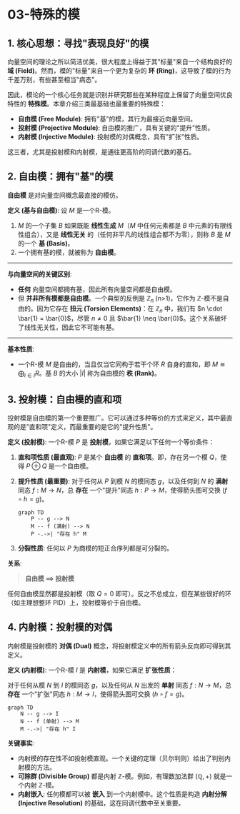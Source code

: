 # 03-特殊的模

## 1. 核心思想：寻找"表现良好"的模

向量空间的理论之所以简洁优美，很大程度上得益于其"标量"来自一个结构良好的 **域 (Field)**。然而，模的"标量"来自一个更为复杂的 **环 (Ring)**，这导致了模的行为千差万别，有些甚至相当"病态"。

因此，模论的一个核心任务就是识别并研究那些在某种程度上保留了向量空间优良特性的 **特殊模**。本章介绍三类最基础也最重要的特殊模：

- **自由模 (Free Module)**: 拥有"基"的模，其行为最接近向量空间。
- **投射模 (Projective Module)**: 自由模的推广，具有关键的"提升"性质。
- **内射模 (Injective Module)**: 投射模的对偶概念，具有"扩张"性质。

这三者，尤其是投射模和内射模，是通往更高阶的同调代数的基石。

## 2. 自由模：拥有"基"的模

**自由模** 是对向量空间概念最直接的模仿。

**定义 (基与自由模)**:
设 $M$ 是一个R-模。

1. $M$ 的一个子集 $B$ 如果既能 **线性生成** $M$（$M$ 中任何元素都是 $B$ 中元素的有限线性组合），又是 **线性无关** 的（任何非平凡的线性组合都不为零），则称 $B$ 是 $M$ 的一个 **基 (Basis)**。
2. 一个拥有基的模，就被称为 **自由模**。

---
**与向量空间的关键区别**:

- **任何** 向量空间都拥有基，因此所有向量空间都是自由模。
- 但 **并非所有模都是自由模**。一个典型的反例是 $\mathbb{Z}_n$ (n>1)，它作为 $\mathbb{Z}$-模不是自由的。因为它存在 **扭元 (Torsion Elements)**：在 $\mathbb{Z}_n$ 中，我们有 $n \cdot \bar{1} = \bar{0}$，尽管 $n \neq 0$ 且 $\bar{1} \neq \bar{0}$。这个关系破坏了线性无关性，因此它不可能有基。

---

**基本性质**:

- 一个R-模 $M$ 是自由的，当且仅当它同构于若干个环 $R$ 自身的直和，即 $M \cong \bigoplus_{i \in I} R$。基 $B$ 的大小 $|I|$ 称为自由模的 **秩 (Rank)**。

## 3. 投射模：自由模的直和项

投射模是自由模的第一个重要推广。它可以通过多种等价的方式来定义，其中最直观的是"直和项"定义，而最重要的是它的"提升性质"。

**定义 (投射模)**: 一个R-模 $P$ 是 **投射模**，如果它满足以下任何一个等价条件：

1. **直和项性质 (最直观)**: $P$ 是某个 **自由模** 的 **直和项**。即，存在另一个模 $Q$，使得 $P \oplus Q$ 是一个自由模。
2. **提升性质 (最重要)**: 对于任何从 $P$ 到模 $N$ 的模同态 $g$，以及任何到 $N$ 的 **满射** 同态 $f: M \to N$，总 **存在** 一个"提升"同态 $h: P \to M$，使得箭头图可交换 ($f \circ h = g$)。

    ```mermaid
    graph TD
        P -- g --> N
        M -- f (满射) --> N
        P -.->| "存在 h" M
    ```

3. **分裂性质**: 任何以 $P$ 为商模的短正合序列都是可分裂的。

**关系**:
> **自由模 $\implies$ 投射模**

任何自由模显然都是投射模（取 $Q=0$ 即可）。反之不总成立，但在某些很好的环（如主理想整环 PID）上，投射模等价于自由模。

## 4. 内射模：投射模的对偶

内射模是投射模的 **对偶 (Dual)** 概念，将投射模定义中的所有箭头反向即可得到其定义。

**定义 (内射模)**: 一个R-模 $I$ 是 **内射模**，如果它满足 **扩张性质**：

对于任何从模 $N$ 到 $I$ 的模同态 $g$，以及任何从 $N$ 出发的 **单射** 同态 $f: N \to M$，总 **存在** 一个"扩张"同态 $h: M \to I$，使得箭头图可交换 ($h \circ f = g$)。

```mermaid
graph TD
    N -- g --> I
    N -- f (单射) --> M
    M -.->| "存在 h" I
```

**关键事实**:

- 内射模的存在性不如投射模直观。一个关键的定理（贝尔判则）给出了判别内射模的方法。
- **可除群 (Divisible Group)** 都是内射 $\mathbb{Z}$-模。例如，有理数加法群 $(\mathbb{Q}, +)$ 就是一个内射 $\mathbb{Z}$-模。
- **内射嵌入**: 任何模都可以被 **嵌入** 到一个内射模中。这个性质是构造 **内射分解 (Injective Resolution)** 的基础，这在同调代数中至关重要。
